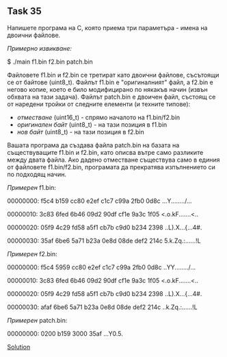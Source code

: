 ## Task 35

Напишете програма на С, която приема три параметъра - имена на двоични файлове.

*Примерно извикване:*

$ ./main f1.bin f2.bin patch.bin

Файловете f1.bin и f2.bin се третират като двоични файлове, съсътоящи се от байтове (uint8_t). Файлът f1.bin е "оригиналният"
файл, а f2.bin е негово копие, което е било модифицирано по някакъв начин (извън обхвата на тази задача). Файлът patch.bin е
двоичен файл, състоящ се от наредени тройки от следните елементи (и техните типове):
* *отместване* (uint16_t) - спрямо началото на f1.bin/f2.bin
* *оригинален байт* (uint8_t) - на тази позиция в f1.bin
* *нов байт* (uint8_t) - на тази позиция в f2.bin

Вашата програма да създава файла patch.bin на базата на съществуващите f1.bin и f2.bin, като описва вътре само разликите между
двата файла. Ако дадено отместване съществува само в единия от файловете f1.bin/f2.bin, програмата да прекратява изпълнението
си по подходящ начин.

*Примерен* f1.bin:

00000000: f5c4 b159 cc80 e2ef c1c7 c99a 2fb0 0d8c ...Y......../...

00000010: 3c83 6fed 6b46 09d2 90df cf1e 9a3c 1f05 <.o.kF.......<..

00000020: 05f9 4c29 fd58 a5f1 cb7b c9d0 b234 2398 ..L).X...{...4#.

00000030: 35af 6be6 5a71 b23a 0e8d 08de def2 214c 5.k.Zq.:......!L


*Примерен* f2.bin:

00000000: f5c4 5959 cc80 e2ef c1c7 c99a 2fb0 0d8c ..YY......../...

00000010: 3c83 6fed 6b46 09d2 90df cf1e 9a3c 1f05 <.o.kF.......<..

00000020: 05f9 4c29 fd58 a5f1 cb7b c9d0 b234 2398 ..L).X...{...4#.

00000030: afaf 6be6 5a71 b23a 0e8d 08de def2 214c ..k.Zq.:......!L


*Примерен* patch.bin:

00000000: 0200 b159 3000 35af ...Y0.5.


[Solution](https://github.com/Svetlin12/Linux-Shell-and-C-files/blob/master/C/FMI/task35.c)
